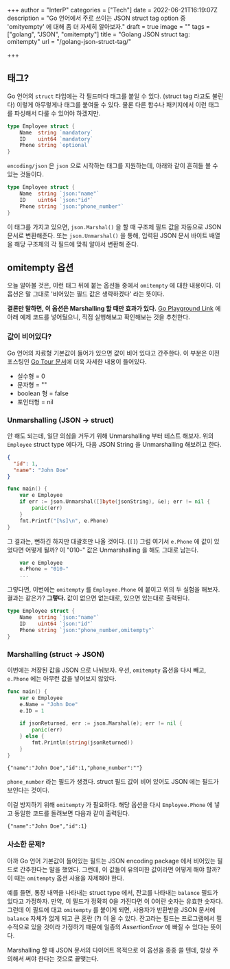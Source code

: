 +++
author = "InterP"
categories = ["Tech"]
date = 2022-06-21T16:19:07Z
description = "Go 언어에서 주로 쓰이는 JSON struct tag option 중 'omityempty' 에 대해 좀 더 자세히 알아보자."
draft = true
image = ""
tags = ["golang", "JSON", "omitempty"]
title = "Golang JSON struct tag: omitempty"
url = "/golang-json-struct-tag/"

+++
## 태그?

Go 언어의 `struct` 타입에는 각 필드마다 태그를 붙일 수 있다. (struct tag 라고도 불린다) 이렇게 아무렇게나 태그를 붙여둘 수 있다. 물론 다른 함수나 패키지에서 이런 태그를 파싱해서 다룰 수 있어야 하겠지만.
```go
type Employee struct {
	Name  string `mandatory`
    ID    uint64 `mandatory`
    Phone string `optional`
}
```
`encoding/json` 은 `json` 으로 시작하는 태그를 지원하는데, 아래와 같이 흔히들 볼 수 있는 것들이다.
```go
type Employee struct {
	Name  string `json:"name"`
    ID    uint64 `json:"id"`
    Phone string `json:"phone_number"`
}
```
이 태그를 가지고 있으면, `json.Marshal()` 을 할 때 구조체 필드 값을 자동으로 JSON 문서로 변환해준다. 또는 `json.Unmarshal()` 을 통해, 입력된 JSON 문서 바이트 배열을 해당 구조체의 각 필드에 맞춰 알아서 변환해 준다.

## omitempty 옵션
오늘 알아볼 것은, 이런 태그 뒤에 붙는 옵션들 중에서 `omitempty` 에 대한 내용이다. 이 옵션은 말 그대로 '비어있는 필드 값은 생략하겠다' 라는 뜻이다.

**결론만 말하면, 이 옵션은 Marshalling 할 때만 효과가 있다.** [Go Playground Link](https://go.dev/play/p/EhzLmox7CYN) 에 아래 예제 코드를 넣어뒀으니, 직접 실행해보고 확인해보는 것을 추천한다.

### 값이 비어있다?
Go 언어의 자료형 기본값이 들어가 있으면 값이 비어 있다고 간주한다. 이 부분은 이전 포스팅인 [Go Tour 문서](/tour-of-go-package-function-variable/)에 더욱 자세한 내용이 들어있다.
* 실수형 = 0
* 문자형 = ""
* boolean 형 = false
* 포인터형 = nil

### Unmarshalling (JSON -> struct)
안 해도 되는데, 일단 의심을 거두기 위해 Unmarshalling 부터 테스트 해보자.  위의 `Employee` struct type 에다가, 다음 JSON String 을 Unmarshalling 해보려고 한다.
```json
{
  "id": 1,
  "name": "John Doe"
}
```
```go
func main() {
	var e Employee
	if err := json.Unmarshal([]byte(jsonString), &e); err != nil {
		panic(err)
	}
	fmt.Printf("[%s]\n", e.Phone)
}
```
그 결과는, 뻔하긴 하지만 대괄호만 나올 것이다. (`[]`) 그럼 여기서 `e.Phone` 에 값이 있었다면 어떻게 될까? 이 "010-" 값은 Unmarshalling 을 해도 그대로 남는다. 
```go
	var e Employee
	e.Phone = "010-"
    ...
```
그렇다면, 이번에는 `omitempty` 를 `Employee.Phone` 에 붙이고 위의 두 실험을 해보자. 결과는 같은가? **그렇다.** 값이 없으면 없는대로, 있으면 있는대로 출력된다.
```go
type Employee struct {
	Name  string `json:"name"`
    ID    uint64 `json:"id"`
    Phone string `json:"phone_number,omitempty"`
}
```

### Marshalling (struct -> JSON)
이번에는 저장된 값을 JSON 으로 나눠보자. 우선, `omitempty` 옵션을 다시 빼고, `e.Phone` 에는 아무런 값을 넣어보지 않았다.
```go
func main() {
	var e Employee
    e.Name = "John Doe"
    e.ID = 1
    
	if jsonReturned, err := json.Marshal(e); err != nil {
		panic(err)
	} else {
		fmt.Println(string(jsonReturned))
	}
}
```
```
{"name":"John Doe","id":1,"phone_number":""}
```
`phone_number` 라는 필드가 생겼다. struct 필드 값이 비어 있어도 JSON 에는 필드가 보인다는 것이다. 

이걸 방지하기 위해 `omitempty` 가 필요하다. 해당 옵션을 다시 `Employee.Phone` 에 넣고 동일한 코드를 돌려보면 다음과 같이 출력된다.
```
{"name":"John Doe","id":1}
```

### 사소한 문제?
아까 Go 언어 기본값이 들어있는 필드는 JSON encoding package 에서 비어있는 필드로 간주한다는 말을 했었다. 그런데, 이 값들이 유의미한 값이라면 어떻게 해야 할까? 이 때는 `omitempty` 옵션 사용을 자제해야 한다.

예를 들면, 통장 내역을 나타내는 struct type 에서, 잔고를 나타내는 `balance` 필드가 있다고 가정하자. 만약, 이 필드가 정확히 0을 가진다면 이 0이란 숫자는 유효한 숫자다. 그런데 이 필드에 대고 `omitempty` 를 붙이게 되면, 사용자가 반환받을 JSON 문서에 `balance` 자체가 없게 되고 큰 혼란 (?) 이 올 수 있다. 잔고라는 필드는 프로그램에서 필수적으로 있을 것이라 가정하기 때문에 일종의 *AssertionError* 에 빠질 수 있다는 뜻이다.

Marshalling 할 때 JSON 문서의 다이어트 목적으로 이 옵션을 종종 쓸 텐데, 항상 주의해서 써야 한다는 것으로 끝맺는다.


